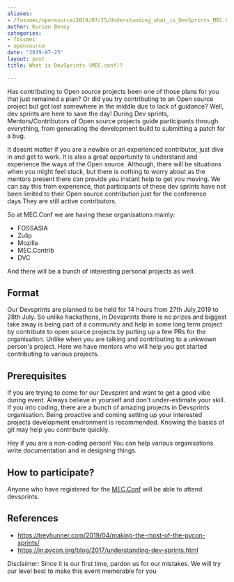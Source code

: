 ```yaml
---
aliases:
- /fossmec/opensource/2019/07/25/Understanding_what_is_DevSprints_MEC.Conf
author: Kurian Benoy
categories:
- fossmec
- opensource
date: '2019-07-25'
layout: post
title: What is DevSprints (MEC.conf)?

---
```


Has contributing to Open source projects been one of those plans for you that just remained a plan? Or did you try contributing to an Open source project but got lost somewhere in the middle due to
lack of guidance? Well, dev sprints are here to save the day! During Dev sprints, Mentors/Contributors of Open source projects guide participants through everything, from generating the development
build to submitting a patch for a bug.

It doesnt matter if you are a newbie or an experienced contributor, just dive in and get to work. It is also a great opportunity to understand and experience the ways of the Open source. Although, there
will be situations when you might feel stuck, but there is nothing to worry about as the mentors present there can provide you instant help to get you moving. We can say this from experience,
that participants of these dev sprints have not been limited to their Open source contribution just for the conference days.They are still active contributors.

So at MEC.Conf we are having these organisations mainly:

-  FOSSASIA
-  Zulip
-  Mozilla
-  MEC.Contrib
-  DVC

And there will be a bunch of interesting personal projects as well.

## Format

Our Devsprints are planned to be held for 14 hours from 27th July,2019 to 28th July. So unlike hackathons, in Devsprints there is no prizes and biggest take away is  being part of a community and help in some long term project by contribute to open source projects by putting up a few PRs for the organisation. Unlike when you are talking and contributing to a unkwown person's project. Here we have mentors who will help you get started contributing to various projects.

## Prerequisites

If you are trying to come for our Devsprint and want to get a good vibe during event. Always believe in yourself and don't under-estimate your skill. If you into coding, there are a bunch of amazing projects in Devsprints organisation. Being proactive and coming setting up your interested projects development environment is recommended. Knowing the basics of git may help you contribute quickly.

Hey if you are a non-coding person! You can help various organisations write documentation and in designing things.

## How to participate?

Anyone who have registered for the [MEC.Conf](https://conf.mec.dev/) will be able to attend devsprints.

## References

- https://treyhunner.com/2019/04/making-the-most-of-the-pycon-sprints/
- https://in.pycon.org/blog/2017/understanding-dev-sprints.html


Disclaimer: Since it is our first time, pardon us for our mistakes. We will try our level best to make this event memorable for you
